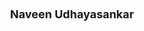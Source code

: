 ---
layout: page
title: <font size =4 > Naveen Udhayasankar </font>
description: Winter 2021 - 
img: assets/img/members/naveen.jpeg
importance: 10
category: Master Students Alumni
---